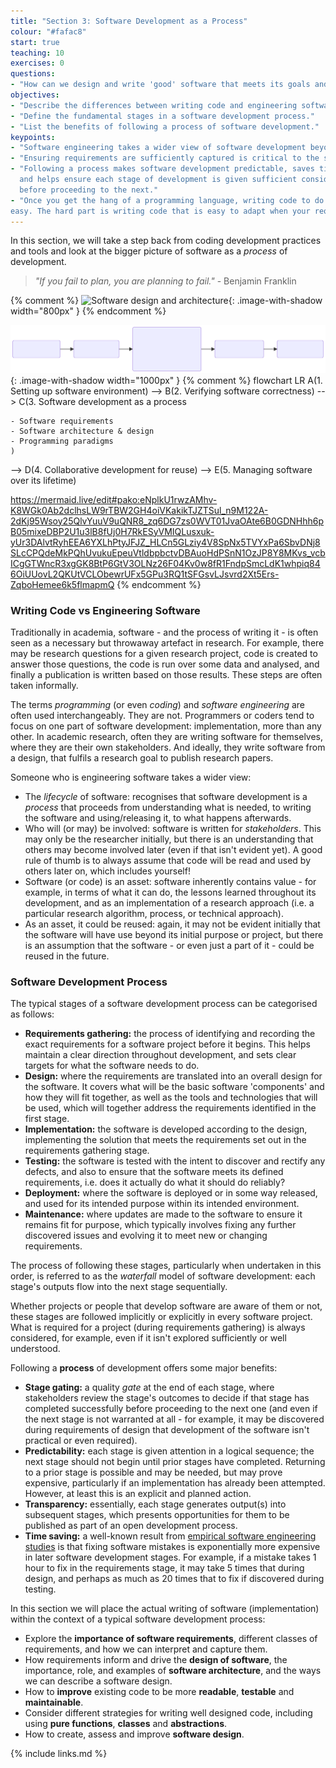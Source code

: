 ```yaml
---
title: "Section 3: Software Development as a Process"
colour: "#fafac8"
start: true
teaching: 10
exercises: 0
questions:
- "How can we design and write 'good' software that meets its goals and requirements?"
objectives:
- "Describe the differences between writing code and engineering software."
- "Define the fundamental stages in a software development process."
- "List the benefits of following a process of software development."
keypoints:
- "Software engineering takes a wider view of software development beyond programming (or coding)."
- "Ensuring requirements are sufficiently captured is critical to the success of any project."
- "Following a process makes software development predictable, saves time in the long run, 
  and helps ensure each stage of development is given sufficient consideration 
  before proceeding to the next."
- "Once you get the hang of a programming language, writing code to do what you want is relatively 
easy. The hard part is writing code that is easy to adapt when your requirements change."
---
```


In this section, we will take a step back from coding development practices and tools
and look at the bigger picture of software as a *process* of development.

> *"If you fail to plan, you are planning to fail."* - Benjamin Franklin

{% comment %}
![Software design and architecture](../fig/section3-overview.png){: .image-with-shadow width="800px" }
{% endcomment %}

![Software design and architecture](../fig/section3-overview.svg){: .image-with-shadow width="1000px" }
{% comment %}
flowchart LR
A(1. Setting up
software environment)
--> B(2. Verifying
software correctness)
--> C(3. Software development
as a process

    - Software requirements
    - Software architecture & design
    - Programming paradigms
    )
--> D(4. Collaborative
development for reuse)
--> E(5. Managing software
over its lifetime)

https://mermaid.live/edit#pako:eNplkU1rwzAMhv-K8WGk0Ab2dclhsLW9rTBW2GH4oiVKakikTJZTSul_n9M122A-2dKj95Wsoy25QlvYuuV9uQNR8_zq6DG7zs0WVT01JvaOAte6B0GDNHhh6pB05mixeDBP2U1u3lB8fUj0H7RkESyVMIQLusxuk-yUr3DAlvtRyhEEA6YXLhPtyJFJZ_HLCn5GLziy4V8SpNx5TVYxPa6SbvDNj8SLcCPQdeMkPQhUvukuEpeuVtldbpbctvDBAuoHdPSnN1OzJP8Y8MKvs_vcbICgGTWncR3xgGK8BtP6GtV3OLNz26F04Kv0w8fR1FndpSmcLdK1whpiq846OiUUovL2QKUtVCLObewrUFx5GPu3RQ1tSFGsvLJsvrd2Xt5Ers-ZqboHemee6k5flmapmQ
{% endcomment %}

### Writing Code vs Engineering Software

Traditionally in academia, software - and the process of writing it -
is often seen as a necessary but throwaway artefact in research.
For example, there may be research questions for a given research project,
code is created to answer those questions,
the code is run over some data and analysed,
and finally a publication is written based on those results.
These steps are often taken informally.

The terms *programming* (or even *coding*) and *software engineering* are often used interchangeably.
They are not.
Programmers or coders tend to focus on one part of software development:
implementation, more than any other.
In academic research, often they are writing software for themselves,
where they are their own stakeholders.
And ideally, they write software from a design,
that fulfils a research goal to publish research papers.

Someone who is engineering software takes a wider view:

- The *lifecycle* of software: recognises that software development is a *process*
  that proceeds from understanding what is needed,
  to writing the software and using/releasing it,
  to what happens afterwards.
- Who will (or may) be involved: software is written for *stakeholders*.
  This may only be the researcher initially,
  but there is an understanding that others may become involved later
  (even if that isn't evident yet).
  A good rule of thumb is to always assume that
  code will be read and used by others later on, which includes yourself!
- Software (or code) is an asset: software inherently contains value -
  for example, in terms of what it can do,
  the lessons learned throughout its development,
  and as an implementation of a research approach
  (i.e. a particular research algorithm, process, or technical approach).
- As an asset, it could be reused:
  again, it may not be evident initially that the software will have use
  beyond its initial purpose or project,
  but there is an assumption that the software - or even just a part of it -
  could be reused in the future.

### Software Development Process

The typical stages of a software development process can be categorised as follows:

- **Requirements gathering:**
  the process of identifying and recording the exact requirements for a software project
  before it begins.
  This helps maintain a clear direction throughout development,
  and sets clear targets for what the software needs to do.
- **Design:** where the requirements are translated into an overall design for the software.
  It covers what will be the basic software 'components' and how they will fit together,
  as well as the tools and technologies that will be used,
  which will together address the requirements identified in the first stage.
- **Implementation:** the software is developed according to the design,
  implementing the solution that meets the requirements
  set out in the requirements gathering stage.
- **Testing:** the software is tested with the intent to discover and rectify any defects,
  and also to ensure that the software meets its defined requirements,
  i.e. does it actually do what it should do reliably?
- **Deployment:** where the software is deployed or in some way released,
  and used for its intended purpose within its intended environment.
- **Maintenance:** where updates are made to the software to ensure it remains fit for purpose,
  which typically involves fixing any further discovered issues
  and evolving it to meet new or changing requirements.

The process of following these stages, particularly when undertaken in this order,
is referred to as the *waterfall* model of software development:
each stage's outputs flow into the next stage sequentially.

Whether projects or people that develop software are aware of them or not,
these stages are followed implicitly or explicitly in every software project.
What is required for a project (during requirements gathering) is always considered, for example,
even if it isn't explored sufficiently or well understood.

Following a **process** of development offers some major benefits:

- **Stage gating:** a quality *gate* at the end of each stage,
  where stakeholders review the stage's outcomes to decide
  if that stage has completed successfully before proceeding to the next one
  (and even if the next stage is not warranted at all -
  for example, it may be discovered during requirements of design
  that development of the software isn't practical or even required).
- **Predictability:** each stage is given attention in a logical sequence;
  the next stage should not begin until prior stages have completed.
  Returning to a prior stage is possible and may be needed, but may prove expensive,
  particularly if an implementation has already been attempted.
  However, at least this is an explicit and planned action.
- **Transparency:** essentially, each stage generates output(s) into subsequent stages,
  which presents opportunities for them to be published
  as part of an open development process.
- **Time saving:** a well-known result from
  [empirical software engineering studies](https://web.archive.org/web/20160731150816/http://superwebdeveloper.com/2009/11/25/the-incredible-rate-of-diminishing-returns-of-fixing-software-bugs/)
  is that fixing software mistakes is exponentially more expensive in later software development 
  stages.
  For example, if a mistake takes 1 hour to fix in the requirements stage,
  it may take 5 times that during design,
  and perhaps as much as 20 times that to fix if discovered during testing.

In this section we will place the actual writing of software (implementation)
within the context of a typical software development process:

- Explore the **importance of software requirements**,
  different classes of requirements,
  and how we can interpret and capture them.
- How requirements inform and drive the **design of software**,
  the importance, role, and examples of **software architecture**,
  and the ways we can describe a software design.
- How to **improve** existing code to be more **readable**, **testable** and **maintainable**.
- Consider different strategies for writing well designed code, including
  using **pure functions**, **classes** and **abstractions**.
- How to create, assess and improve **software design**.


{% include links.md %}
